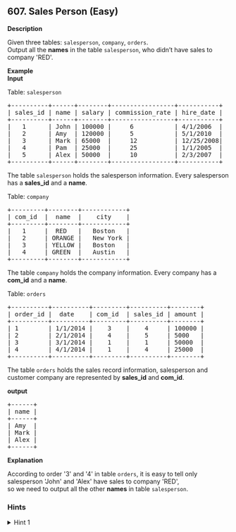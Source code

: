 <!--|This file generated by command(leetcode description); DO NOT EDIT.    |-->
<!--+----------------------------------------------------------------------+-->
<!--|@author    Openset <openset.wang@gmail.com>                           |-->
<!--|@link      https://github.com/openset                                 |-->
<!--|@home      https://github.com/openset/leetcode                        |-->
<!--+----------------------------------------------------------------------+-->

## 607. Sales Person (Easy)

<p><b>Description</b></p>
<p>
Given three tables: <code>salesperson</code>, <code>company</code>, <code>orders</code>.</br>
Output all the <b>names</b> in the table <code>salesperson</code>, who didn’t have sales to company 'RED'.
<p>
<b>Example</b><br />
<b>Input</b>
<p>
Table: <code>salesperson</code>
</p>
<pre>
+----------+------+--------+-----------------+-----------+
| sales_id | name | salary | commission_rate | hire_date |
+----------+------+--------+-----------------+-----------+
|   1      | John | 100000 |     6           | 4/1/2006  |
|   2      | Amy  | 120000 |     5           | 5/1/2010  |
|   3      | Mark | 65000  |     12          | 12/25/2008|
|   4      | Pam  | 25000  |     25          | 1/1/2005  |
|   5      | Alex | 50000  |     10          | 2/3/2007  |
+----------+------+--------+-----------------+-----------+
</pre>
The table <code>salesperson</code> holds the salesperson information. Every salesperson has a <b>sales_id</b> and a <b>name</b>.</br>
<p>
Table: <code>company</code>
</p>
<pre>
+---------+--------+------------+
| com_id  |  name  |    city    |
+---------+--------+------------+
|   1     |  RED   |   Boston   |
|   2     | ORANGE |   New York |
|   3     | YELLOW |   Boston   |
|   4     | GREEN  |   Austin   |
+---------+--------+------------+
</pre>
The table <code>company</code> holds the company information. Every company has a <b>com_id</b> and a <b>name</b>.</br>
<p>
Table: <code>orders</code>
</p>
<pre>
+----------+----------+---------+----------+--------+
| order_id |  date    | com_id  | sales_id | amount |
+----------+----------+---------+----------+--------+
| 1        | 1/1/2014 |    3    |    4     | 100000 |
| 2        | 2/1/2014 |    4    |    5     | 5000   |
| 3        | 3/1/2014 |    1    |    1     | 50000  |
| 4        | 4/1/2014 |    1    |    4     | 25000  |
+----------+----------+---------+----------+--------+
</pre>
The table <code>orders</code> holds the sales record information, salesperson and customer  company are represented by <b>sales_id</b> and <b>com_id</b>.</br>

<p>
<b>output</b> 
</p>
<pre>
+------+
| name | 
+------+
| Amy  | 
| Mark | 
| Alex |
+------+
</pre>
<p>
<b>Explanation</b>
<p>
According to order '3' and '4' in table <code>orders</code>, it is easy to tell only salesperson 'John' and 'Alex' have sales to company 'RED',</br>so we need to output all the other <b>names</b> in table <code>salesperson</code>.
</p>

### Hints
<details>
<summary>Hint 1</summary>
You need to query who sold to company 'RED' first, then output the sales person who is not in the first query result.
</details>
